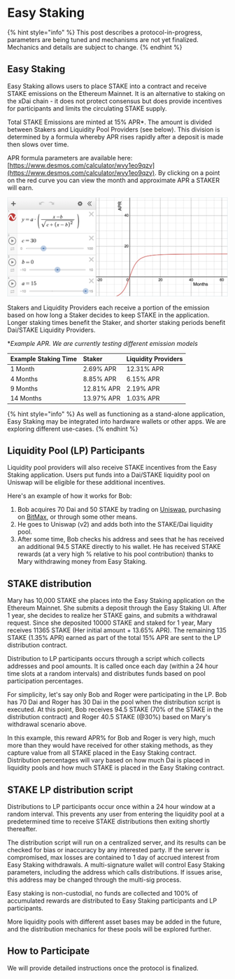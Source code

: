 # Easy Staking

{% hint style="info" %}
This post describes a protocol-in-progress, parameters are being tuned and mechanisms are not yet finalized.  Mechanics and details are subject to change.
{% endhint %}

## Easy Staking

Easy Staking allows users to place STAKE into a contract and receive STAKE emissions on the Ethereum Mainnet. It is an alternative to staking on the xDai chain - it does not protect consensus but does provide incentives for participants and limits the circulating STAKE supply.

Total STAKE Emissions are minted at 15% APR\*. The amount is divided between Stakers and Liquidity Pool Providers \(see below\). This division is determined by a formula whereby APR rises rapidly after a deposit is made then slows over time.  

APR formula parameters are available here: [https://www.desmos.com/calculator/wvy1eo9qzv](https://www.desmos.com/calculator/wvy1eo9qzv). By clicking on a point on the red curve you can view the month and approximate APR a STAKER will earn.

![](../../.gitbook/assets/sigmoid-1.png)

Stakers and Liquidity Providers each receive a portion of the emission based on how long a Staker decides to keep STAKE in the application. Longer staking times benefit the Staker, and shorter staking periods benefit Dai/STAKE Liquidity Providers. 

\*_Example APR. We are currently testing different emission models_

| Example Staking Time | Staker | Liquidity Providers |
| :--- | :--- | :--- |
| 1 Month | 2.69% APR | 12.31% APR |
| 4 Months | 8.85% APR | 6.15% APR |
| 9 Months | 12.81% APR | 2.19% APR |
| 14 Months | 13.97% APR | 1.03% APR |

{% hint style="info" %}
As well as functioning as a stand-alone application, Easy Staking may be integrated into hardware wallets or other apps. We are exploring different use-cases.
{% endhint %}

## Liquidity Pool \(LP\) Participants

Liquidity pool providers will also receive STAKE incentives from the Easy Staking application. Users put funds into a Dai/STAKE liquidity pool on Uniswap will be eligible for these additional incentives.

 Here's an example of how it works for Bob:

1. Bob acquires 70 Dai and 50 STAKE by trading on [Uniswap](https://uniswap.exchange/swap), purchasing on [BitMax](https://bitmax.io/), or through some other means. 
2. He goes to Uniswap \(v2\) and adds both into the STAKE/Dai liquidity pool. 
3. After some time, Bob checks his address and sees that he has received an additional 94.5 STAKE directly to his wallet. He has received STAKE rewards \(at a very high % relative to his pool contribution\) thanks to Mary withdrawing money from Easy Staking.

## STAKE distribution

Mary has 10,000 STAKE she places into the Easy Staking application on the Ethereum Mainnet. She submits a deposit through the Easy Staking UI. After 1 year, she decides to realize her STAKE gains, and submits a withdrawal request.  Since she deposited 10000 STAKE and staked for 1 year,  Mary receives 11365 STAKE \(Her initial amount + 13.65% APR\).  The remaining 135 STAKE \(1.35% APR\) earned as part of the total 15% APR are sent to the LP distribution contract.

Distribution to LP participants occurs through a script which collects addresses and pool amounts. It is called once each day \(within a 24 hour time slots at a random intervals\) and distributes funds based on pool participation percentages.

For simplicity, let's say only Bob and Roger were participating in the LP. Bob has 70 Dai and Roger has 30 Dai in the pool when the distribution script is executed.  At this point, Bob receives 94.5 STAKE \(70% of the STAKE in the distribution contract\) and Roger 40.5 STAKE \(@30%\) based on Mary's withdrawal scenario above.

In this example, this reward APR%  for Bob and Roger is very high, much more than they would have received for other staking methods, as they capture value from all STAKE placed in the Easy Staking contract.  Distribution percentages will vary based on how much Dai is placed in liquidity pools and how much STAKE is placed in the Easy Staking contract. 

## STAKE LP distribution script

Distributions to LP participants occur once within a 24 hour window at a random interval. This prevents any user from entering the liquidity pool at a predetermined time to receive STAKE distributions then exiting shortly thereafter.  

The distribution script will run on a centralized server, and its results can be checked for bias or inaccuracy by any interested party. If the server is compromised, max losses are contained to 1 day of accrued interest from Easy Staking withdrawals. A multi-signature wallet will control Easy Staking parameters, including the address which calls distributions. If issues arise, this address may be changed through the multi-sig process.

Easy staking is non-custodial, no funds are collected and 100% of accumulated rewards are distributed to Easy Staking participants and LP participants.

More liquidity pools with different asset bases may be added in the future, and the distribution mechanics for these pools will be explored further.

## How to Participate

We will provide detailed instructions once the protocol is finalized. 

